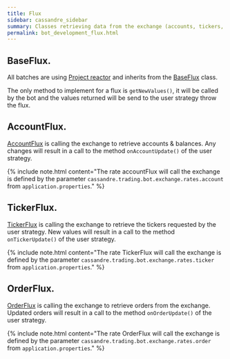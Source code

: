 ```yaml
---
title: Flux
sidebar: cassandre_sidebar
summary: Classes retrieving data from the exchange (accounts, tickers, and orders) and pushing them to the strategy.
permalink: bot_development_flux.html
---
```


## BaseFlux.
All batches are using [Project reactor](https://projectreactor.io) and inherits from the [BaseFlux](https://github.com/cassandre-tech/cassandre-trading-bot/blob/development/trading-bot-spring-boot-autoconfigure/src/main/java/tech/cassandre/trading/bot/util/base/BaseFlux.java) class. 

The only method to implement for a flux is <code>getNewValues()</code>, it will be called by the bot and the values returned will be send to the user strategy throw the flux. 

## AccountFlux.
[AccountFlux](https://github.com/cassandre-tech/cassandre-trading-bot/blob/development/trading-bot-spring-boot-autoconfigure/src/main/java/tech/cassandre/trading/bot/batch/AccountFlux.java) is calling the exchange to retrieve accounts & balances. Any changes will result in a call to the method <code>onAccountUpdate()</code> of the user strategy.

{% include note.html content="The rate accountFlux will call the exchange is defined by the parameter <code>cassandre.trading.bot.exchange.rates.account</code> from <code>application.properties</code>." %}

## TickerFlux.
[TickerFlux](https://github.com/cassandre-tech/cassandre-trading-bot/blob/development/trading-bot-spring-boot-autoconfigure/src/main/java/tech/cassandre/trading/bot/batch/TickerFlux.java) is calling the exchange to retrieve the tickers requested by the user strategy. New values will result in a call to the method <code>onTickerUpdate()</code> of the user strategy.

{% include note.html content="The rate TickerFlux will call the exchange is defined by the parameter <code>cassandre.trading.bot.exchange.rates.ticker</code> from <code>application.properties</code>." %}

## OrderFlux.
[OrderFlux](https://github.com/cassandre-tech/cassandre-trading-bot/blob/development/trading-bot-spring-boot-autoconfigure/src/main/java/tech/cassandre/trading/bot/batch/OrderFlux.java) is calling the exchange to retrieve orders from the exchange. Updated orders will result in a call to the method <code>onOrderUpdate()</code> of the user strategy.

{% include note.html content="The rate OrderFlux will call the exchange is defined by the parameter <code>cassandre.trading.bot.exchange.rates.order</code> from <code>application.properties</code>." %}
